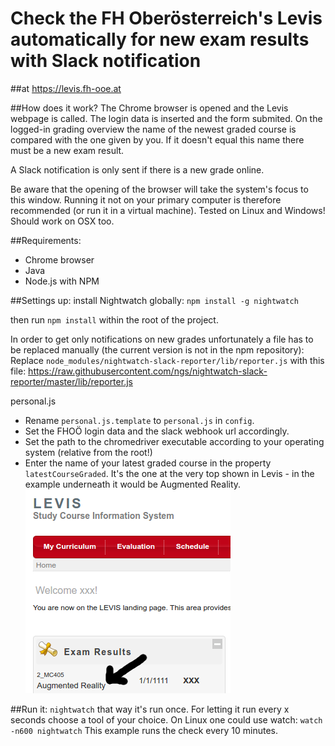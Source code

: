 # Check the FH Oberösterreich's Levis automatically for new exam results with Slack notification
##at https://levis.fh-ooe.at

##How does it work?
The Chrome browser is opened and the Levis webpage is called. The login data is inserted and the form submited. On the logged-in grading overview the name of the newest graded course is compared with the one given by you. If it doesn't equal this name there must be a new exam result.

A Slack notification is only sent if there is a new grade online.

Be aware that the opening of the browser will take the system's focus to this window. Running it not on your primary computer is therefore recommended (or run it in a virtual machine). Tested on Linux and Windows! Should work on OSX too.

##Requirements:
- Chrome browser
- Java
- Node.js with NPM

##Settings up:
install Nightwatch globally:
`npm install -g nightwatch`

then run `npm install` within the root of the project.

In order to get only notifications on new grades unfortunately a file has to be replaced manually (the current version is not in the npm repository):
Replace `node_modules/nightwatch-slack-reporter/lib/reporter.js` with this file:
https://raw.githubusercontent.com/ngs/nightwatch-slack-reporter/master/lib/reporter.js

personal.js
- Rename `personal.js.template` to `personal.js` in `config`. 
- Set the FHOÖ login data and the slack webhook url accordingly.
- Set the path to the chromedriver executable according to your operating system (relative from the root!)
- Enter the name of your latest graded course in the property `latestCourseGraded`. It's the one at the very top shown in Levis - in the example underneath it would be Augmented Reality.
![Screenshot](/screenshot.png)


##Run it:
`nightwatch`
that way it's run once.
For letting it run every x seconds choose a tool of your choice. 
On Linux one could use watch:
`watch -n600 nightwatch`
This example runs the check every 10 minutes.
